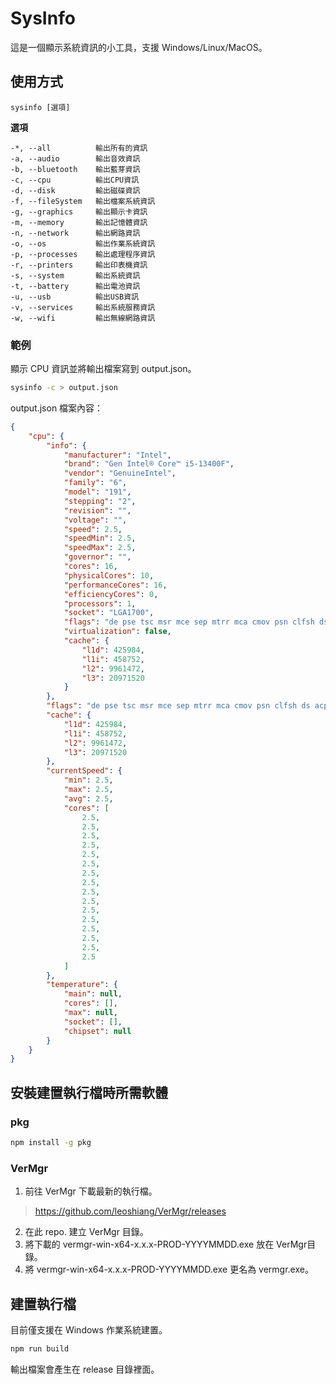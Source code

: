 # SysInfo

這是一個顯示系統資訊的小工具，支援 Windows/Linux/MacOS。

## 使用方式

```text
sysinfo [選項]
```

**選項**
```text
-*, --all          輸出所有的資訊
-a, --audio        輸出音效資訊
-b, --bluetooth    輸出藍芽資訊
-c, --cpu          輸出CPU資訊
-d, --disk         輸出磁碟資訊
-f, --fileSystem   輸出檔案系統資訊
-g, --graphics     輸出顯示卡資訊
-m, --memory       輸出記憶體資訊
-n, --network      輸出網路資訊
-o, --os           輸出作業系統資訊
-p, --processes    輸出處理程序資訊
-r, --printers     輸出印表機資訊
-s, --system       輸出系統資訊
-t, --battery      輸出電池資訊
-u, --usb          輸出USB資訊
-v, --services     輸出系統服務資訊
-w, --wifi         輸出無線網路資訊
```

### 範例

顯示 CPU 資訊並將輸出檔案寫到 output.json。

```bash
sysinfo -c > output.json
```

output.json 檔案內容：

```json
{
	"cpu": {
		"info": {
			"manufacturer": "Intel",
			"brand": "Gen Intel® Core™ i5-13400F",
			"vendor": "GenuineIntel",
			"family": "6",
			"model": "191",
			"stepping": "2",
			"revision": "",
			"voltage": "",
			"speed": 2.5,
			"speedMin": 2.5,
			"speedMax": 2.5,
			"governor": "",
			"cores": 16,
			"physicalCores": 10,
			"performanceCores": 16,
			"efficiencyCores": 0,
			"processors": 1,
			"socket": "LGA1700",
			"flags": "de pse tsc msr mce sep mtrr mca cmov psn clfsh ds acpi mmx fxsr sse sse2 ss htt tm ia64 pbe",
			"virtualization": false,
			"cache": {
				"l1d": 425984,
				"l1i": 458752,
				"l2": 9961472,
				"l3": 20971520
			}
		},
		"flags": "de pse tsc msr mce sep mtrr mca cmov psn clfsh ds acpi mmx fxsr sse sse2 ss htt tm ia64 pbe",
		"cache": {
			"l1d": 425984,
			"l1i": 458752,
			"l2": 9961472,
			"l3": 20971520
		},
		"currentSpeed": {
			"min": 2.5,
			"max": 2.5,
			"avg": 2.5,
			"cores": [
				2.5,
				2.5,
				2.5,
				2.5,
				2.5,
				2.5,
				2.5,
				2.5,
				2.5,
				2.5,
				2.5,
				2.5,
				2.5,
				2.5,
				2.5,
				2.5
			]
		},
		"temperature": {
			"main": null,
			"cores": [],
			"max": null,
			"socket": [],
			"chipset": null
		}
	}
}
```


## 安裝建置執行檔時所需軟體

### pkg

```bash
npm install -g pkg
```

### VerMgr

1. 前往 VerMgr 下載最新的執行檔。

> https://github.com/leoshiang/VerMgr/releases

2. 在此 repo. 建立 VerMgr 目錄。
3. 將下載的 vermgr-win-x64-x.x.x-PROD-YYYYMMDD.exe 放在 VerMgr目錄。
4. 將 vermgr-win-x64-x.x.x-PROD-YYYYMMDD.exe 更名為 vermgr.exe。

## 建置執行檔

目前僅支援在 Windows 作業系統建置。

```bash
npm run build
```

輸出檔案會產生在 release 目錄裡面。



